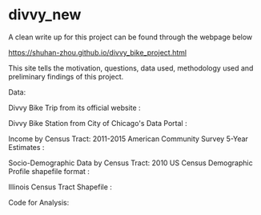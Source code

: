 # divvy_new

A clean write up for this project can be found through the webpage below

https://shuhan-zhou.github.io/divvy_bike_project.html

This site tells the motivation, questions, data used, methodology used and preliminary findings of this project. 


Data:

Divvy Bike Trip from its official website : 



Divvy Bike Station from City of Chicago's Data Portal : 


Income by Census Tract: 2011-2015 American Community Survey 5-Year Estimates : 


Socio-Demographic Data by Census Tract: 2010 US Census Demographic Profile shapefile format : 


Illinois Census Tract Shapefile : 


Code for Analysis: 
